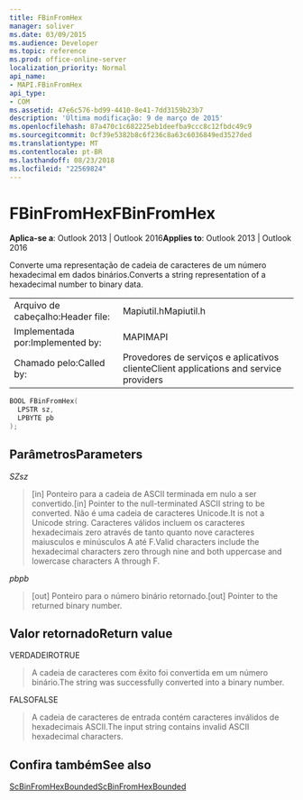 ```yaml
---
title: FBinFromHex
manager: soliver
ms.date: 03/09/2015
ms.audience: Developer
ms.topic: reference
ms.prod: office-online-server
localization_priority: Normal
api_name:
- MAPI.FBinFromHex
api_type:
- COM
ms.assetid: 47e6c576-bd99-4410-8e41-7dd3159b23b7
description: 'Última modificação: 9 de março de 2015'
ms.openlocfilehash: 87a470c1c682225eb1deefba9ccc8c12fbdc49c9
ms.sourcegitcommit: 0cf39e5382b8c6f236c8a63c6036849ed3527ded
ms.translationtype: MT
ms.contentlocale: pt-BR
ms.lasthandoff: 08/23/2018
ms.locfileid: "22569824"
---
```

# <a name="fbinfromhex"></a><span data-ttu-id="cc1db-103">FBinFromHex</span><span class="sxs-lookup"><span data-stu-id="cc1db-103">FBinFromHex</span></span>

  
  
<span data-ttu-id="cc1db-104">**Aplica-se a**: Outlook 2013 | Outlook 2016</span><span class="sxs-lookup"><span data-stu-id="cc1db-104">**Applies to**: Outlook 2013 | Outlook 2016</span></span> 
  
<span data-ttu-id="cc1db-105">Converte uma representação de cadeia de caracteres de um número hexadecimal em dados binários.</span><span class="sxs-lookup"><span data-stu-id="cc1db-105">Converts a string representation of a hexadecimal number to binary data.</span></span> 
  
|||
|:-----|:-----|
|<span data-ttu-id="cc1db-106">Arquivo de cabeçalho:</span><span class="sxs-lookup"><span data-stu-id="cc1db-106">Header file:</span></span>  <br/> |<span data-ttu-id="cc1db-107">Mapiutil.h</span><span class="sxs-lookup"><span data-stu-id="cc1db-107">Mapiutil.h</span></span>  <br/> |
|<span data-ttu-id="cc1db-108">Implementada por:</span><span class="sxs-lookup"><span data-stu-id="cc1db-108">Implemented by:</span></span>  <br/> |<span data-ttu-id="cc1db-109">MAPI</span><span class="sxs-lookup"><span data-stu-id="cc1db-109">MAPI</span></span>  <br/> |
|<span data-ttu-id="cc1db-110">Chamado pelo:</span><span class="sxs-lookup"><span data-stu-id="cc1db-110">Called by:</span></span>  <br/> |<span data-ttu-id="cc1db-111">Provedores de serviços e aplicativos cliente</span><span class="sxs-lookup"><span data-stu-id="cc1db-111">Client applications and service providers</span></span>  <br/> |
   
```cpp
BOOL FBinFromHex(
  LPSTR sz,
  LPBYTE pb
);
```

## <a name="parameters"></a><span data-ttu-id="cc1db-112">Parâmetros</span><span class="sxs-lookup"><span data-stu-id="cc1db-112">Parameters</span></span>

 <span data-ttu-id="cc1db-113">_SZ_</span><span class="sxs-lookup"><span data-stu-id="cc1db-113">_sz_</span></span>
  
> <span data-ttu-id="cc1db-114">[in] Ponteiro para a cadeia de ASCII terminada em nulo a ser convertido.</span><span class="sxs-lookup"><span data-stu-id="cc1db-114">[in] Pointer to the null-terminated ASCII string to be converted.</span></span> <span data-ttu-id="cc1db-115">Não é uma cadeia de caracteres Unicode.</span><span class="sxs-lookup"><span data-stu-id="cc1db-115">It is not a Unicode string.</span></span> <span data-ttu-id="cc1db-116">Caracteres válidos incluem os caracteres hexadecimais zero através de tanto quanto nove caracteres maiusculos e minúsculos A até F.</span><span class="sxs-lookup"><span data-stu-id="cc1db-116">Valid characters include the hexadecimal characters zero through nine and both uppercase and lowercase characters A through F.</span></span>
    
 <span data-ttu-id="cc1db-117">_pb_</span><span class="sxs-lookup"><span data-stu-id="cc1db-117">_pb_</span></span>
  
> <span data-ttu-id="cc1db-118">[out] Ponteiro para o número binário retornado.</span><span class="sxs-lookup"><span data-stu-id="cc1db-118">[out] Pointer to the returned binary number.</span></span>
    
## <a name="return-value"></a><span data-ttu-id="cc1db-119">Valor retornado</span><span class="sxs-lookup"><span data-stu-id="cc1db-119">Return value</span></span>

<span data-ttu-id="cc1db-120">VERDADEIRO</span><span class="sxs-lookup"><span data-stu-id="cc1db-120">TRUE</span></span> 
  
> <span data-ttu-id="cc1db-121">A cadeia de caracteres com êxito foi convertida em um número binário.</span><span class="sxs-lookup"><span data-stu-id="cc1db-121">The string was successfully converted into a binary number.</span></span> 
    
<span data-ttu-id="cc1db-122">FALSO</span><span class="sxs-lookup"><span data-stu-id="cc1db-122">FALSE</span></span> 
  
> <span data-ttu-id="cc1db-123">A cadeia de caracteres de entrada contém caracteres inválidos de hexadecimais ASCII.</span><span class="sxs-lookup"><span data-stu-id="cc1db-123">The input string contains invalid ASCII hexadecimal characters.</span></span>
    
## <a name="see-also"></a><span data-ttu-id="cc1db-124">Confira também</span><span class="sxs-lookup"><span data-stu-id="cc1db-124">See also</span></span>



[<span data-ttu-id="cc1db-125">ScBinFromHexBounded</span><span class="sxs-lookup"><span data-stu-id="cc1db-125">ScBinFromHexBounded</span></span>](scbinfromhexbounded.md)

